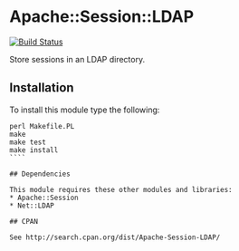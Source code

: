 # Apache::Session::LDAP

[![Build Status](https://travis-ci.org/LemonLDAPNG/Apache-Session-LDAP.svg?branch=master)](https://travis-ci.org/LemonLDAPNG/Apache-Session-LDAP)

Store sessions in an LDAP directory.

## Installation

To install this module type the following:
```̀ 
perl Makefile.PL
make
make test
make install
```̀ 

## Dependencies

This module requires these other modules and libraries:
* Apache::Session
* Net::LDAP

## CPAN

See http://search.cpan.org/dist/Apache-Session-LDAP/
